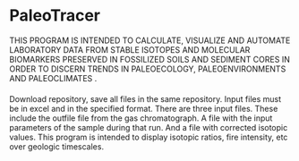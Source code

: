 # PaleoTracer
THIS PROGRAM IS INTENDED TO CALCULATE, VISUALIZE AND AUTOMATE LABORATORY DATA FROM STABLE ISOTOPES AND MOLECULAR BIOMARKERS PRESERVED IN FOSSILIZED SOILS AND SEDIMENT CORES IN ORDER TO DISCERN TRENDS IN PALEOECOLOGY, PALEOENVIRONMENTS AND PALEOCLIMATES . 
####
Download repository, save all files in the same repository. Input files must be in excel and in the specified format. There are three input files.
These include the outfile file from the gas chromatograph. A file with the input parameters of the sample during that run.
And a file with corrected isotopic values.
This program is intended to display isotopic ratios, fire intensity, etc over geologic timescales.
